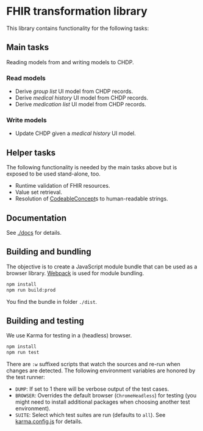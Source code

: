 # FHIR transformation library

This library contains functionality for the following tasks:

## Main tasks

Reading models from and writing models to CHDP.

### Read models

- Derive _group list_ UI model from CHDP records.
- Derive _medical history_ UI model from CHDP records.
- Derive _medication list_ UI model from CHDP records.

### Write models

- Update CHDP given a _medical history_ UI model.

## Helper tasks

The following functionality is needed by the main tasks above but is exposed to be used stand-alone, too.

- Runtime validation of FHIR resources.
- Value set retrieval.
- Resolution of [CodeableConcept](https://www.hl7.org/fhir/datatypes.html#CodeableConcept)s to human-readable strings.

## Documentation

See [./docs](./docs) for details.

## Building and bundling

The objective is to create a JavaScript module bundle that can be used as a browser library.
[Webpack](https://webpack.js.org/) is used for module bundling.

```sh
npm install
npm run build:prod
```

You find the bundle in folder `./dist`.

## Building and testing

We use Karma for testing in a (headless) browser.

```sh
npm install
npm run test
```

There are `:w` suffixed scripts that watch the sources and re-run when changes are detected.
The following environment variables are honored by the test runner:
- `DUMP`: If set to 1 there will be verbose output of the test cases.
- `BROWSER`: Overrides the default browser (`ChromeHeadless`) for testing (you might need to install additional packages when choosing another test environment).
- `SUITE`: Select which test suites are run (defaults to `all`). See [karma.config.js](./karma.config.js) for details.
